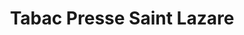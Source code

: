 ---
title: "Tabac Presse Saint Lazare"
url: /montelimar/tabac-presse-saint-lazare/
shop: marchand de journaux
---